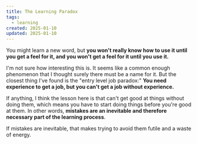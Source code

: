 ```yaml
---
title: The Learning Paradox
tags: 
  - learning
created: 2025-01-10
updated: 2025-01-10
---
```


You might learn a new word, but **you won't really know how to use it until you get a feel for it, and you won't get a feel for it until you use it.**

I'm not sure how interesting this is. It seems like a common enough phenomenon that I thought surely there must be a name for it. But the closest thing I've found is the "entry level job paradox:" **You need experience to get a job, but you can't get a job without experience.**

If anything, I think the lesson here is that can't get good at things without doing them, which means you have to start doing things before you're good at them. In other words, **mistakes are an inevitable and therefore necessary part of the learning process**.

If mistakes are inevitable, that makes trying to avoid them futile and a waste of energy.